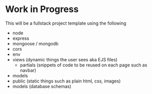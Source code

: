 # Work in Progress
This will be a fullstack project template using the following
- node
- express
- mongoose / mongodb
- cors
- env
- views (dynamic things the user sees aka EJS files)
    - partials (snippets of code to be reused on each page such as navbar)
- models
- public (static things such as plain html, css, images)
- models (database schemas)